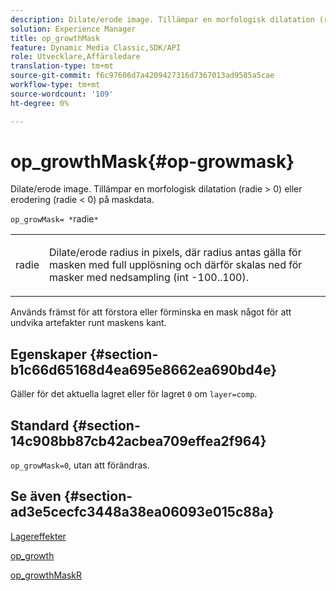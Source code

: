 ```yaml
---
description: Dilate/erode image. Tillämpar en morfologisk dilatation (radie > 0) eller erodering (radie < 0) på maskdata.
solution: Experience Manager
title: op_growthMask
feature: Dynamic Media Classic,SDK/API
role: Utvecklare,Affärsledare
translation-type: tm+mt
source-git-commit: f6c97606d7a4209427316d7367013ad9585a5cae
workflow-type: tm+mt
source-wordcount: '109'
ht-degree: 0%

---
```



# op_growthMask{#op-growmask}

Dilate/erode image. Tillämpar en morfologisk dilatation (radie > 0) eller erodering (radie &lt; 0) på maskdata.

`op_growMask= *`radie`*`

<table id="simpletable_3BAA4523D29E447FA7A4C9009B3E8344"> 
 <tr class="strow"> 
  <td class="stentry"> <p><span class="varname"> radie</span> </p> </td> 
  <td class="stentry"> <p>Dilate/erode radius in pixels, där radius antas gälla för masken med full upplösning och därför skalas ned för masker med nedsampling (int -100..100). </p></td> 
 </tr> 
</table>

Används främst för att förstora eller förminska en mask något för att undvika artefakter runt maskens kant.

## Egenskaper {#section-b1c66d65168d4ea695e8662ea690bd4e}

Gäller för det aktuella lagret eller för lagret `0` om `layer=comp`.

## Standard {#section-14c908bb87cb42acbea709effea2f964}

`op_growMask=0`, utan att förändras.

## Se även {#section-ad3e5cecfc3448a38ea06093e015c88a}

[Lagereffekter](../../../../../is-api/http-ref/image-serving-api-ref/c-http-protocol-reference/c-syntax-and-features/r-layer-effects.md#reference-82a6b5311b3d4471ad2799adb3b2201c)

[op_growth](../../../../../is-api/http-ref/image-serving-api-ref/c-http-protocol-reference/c-command-reference/r-op-grow.md#reference-f95f3291c78c42b9a34b1b7e177e739a)

[op_growthMaskR](../../../../../is-api/http-ref/image-serving-api-ref/c-http-protocol-reference/c-command-reference/r-op-growmaskr.md#reference-8092864159ae43c490821b9590d7709a)
